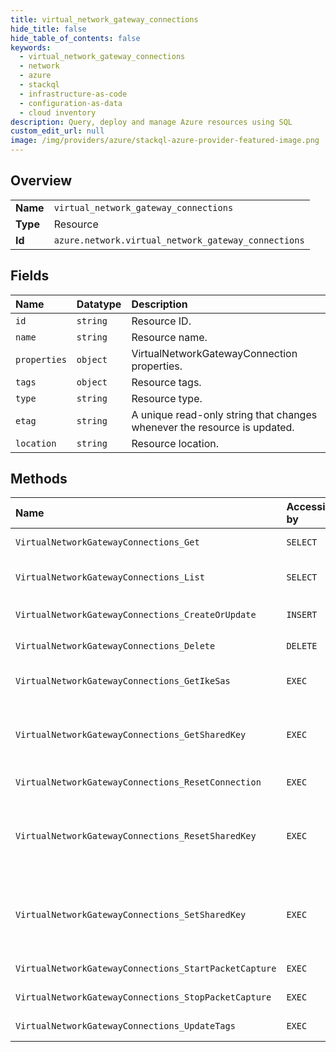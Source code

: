 ```yaml
---
title: virtual_network_gateway_connections
hide_title: false
hide_table_of_contents: false
keywords:
  - virtual_network_gateway_connections
  - network
  - azure    
  - stackql
  - infrastructure-as-code
  - configuration-as-data
  - cloud inventory
description: Query, deploy and manage Azure resources using SQL
custom_edit_url: null
image: /img/providers/azure/stackql-azure-provider-featured-image.png
---
```

  
    

## Overview
<table><tbody>
<tr><td><b>Name</b></td><td><code>virtual_network_gateway_connections</code></td></tr>
<tr><td><b>Type</b></td><td>Resource</td></tr>
<tr><td><b>Id</b></td><td><code>azure.network.virtual_network_gateway_connections</code></td></tr>
</tbody></table>

## Fields
| Name | Datatype | Description |
|:-----|:---------|:------------|
| `id` | `string` | Resource ID. |
| `name` | `string` | Resource name. |
| `properties` | `object` | VirtualNetworkGatewayConnection properties. |
| `tags` | `object` | Resource tags. |
| `type` | `string` | Resource type. |
| `etag` | `string` | A unique read-only string that changes whenever the resource is updated. |
| `location` | `string` | Resource location. |
## Methods
| Name | Accessible by | Required Params | Description |
|:-----|:--------------|:----------------|:------------|
| `VirtualNetworkGatewayConnections_Get` | `SELECT` | `resourceGroupName, subscriptionId, virtualNetworkGatewayConnectionName` | Gets the specified virtual network gateway connection by resource group. |
| `VirtualNetworkGatewayConnections_List` | `SELECT` | `resourceGroupName, subscriptionId` | The List VirtualNetworkGatewayConnections operation retrieves all the virtual network gateways connections created. |
| `VirtualNetworkGatewayConnections_CreateOrUpdate` | `INSERT` | `resourceGroupName, subscriptionId, virtualNetworkGatewayConnectionName, data__properties` | Creates or updates a virtual network gateway connection in the specified resource group. |
| `VirtualNetworkGatewayConnections_Delete` | `DELETE` | `resourceGroupName, subscriptionId, virtualNetworkGatewayConnectionName` | Deletes the specified virtual network Gateway connection. |
| `VirtualNetworkGatewayConnections_GetIkeSas` | `EXEC` | `resourceGroupName, subscriptionId, virtualNetworkGatewayConnectionName` | Lists IKE Security Associations for the virtual network gateway connection in the specified resource group. |
| `VirtualNetworkGatewayConnections_GetSharedKey` | `EXEC` | `resourceGroupName, subscriptionId, virtualNetworkGatewayConnectionName` | The Get VirtualNetworkGatewayConnectionSharedKey operation retrieves information about the specified virtual network gateway connection shared key through Network resource provider. |
| `VirtualNetworkGatewayConnections_ResetConnection` | `EXEC` | `resourceGroupName, subscriptionId, virtualNetworkGatewayConnectionName` | Resets the virtual network gateway connection specified. |
| `VirtualNetworkGatewayConnections_ResetSharedKey` | `EXEC` | `resourceGroupName, subscriptionId, virtualNetworkGatewayConnectionName, data__keyLength` | The VirtualNetworkGatewayConnectionResetSharedKey operation resets the virtual network gateway connection shared key for passed virtual network gateway connection in the specified resource group through Network resource provider. |
| `VirtualNetworkGatewayConnections_SetSharedKey` | `EXEC` | `resourceGroupName, subscriptionId, virtualNetworkGatewayConnectionName, data__value` | The Put VirtualNetworkGatewayConnectionSharedKey operation sets the virtual network gateway connection shared key for passed virtual network gateway connection in the specified resource group through Network resource provider. |
| `VirtualNetworkGatewayConnections_StartPacketCapture` | `EXEC` | `resourceGroupName, subscriptionId, virtualNetworkGatewayConnectionName` | Starts packet capture on virtual network gateway connection in the specified resource group. |
| `VirtualNetworkGatewayConnections_StopPacketCapture` | `EXEC` | `resourceGroupName, subscriptionId, virtualNetworkGatewayConnectionName` | Stops packet capture on virtual network gateway connection in the specified resource group. |
| `VirtualNetworkGatewayConnections_UpdateTags` | `EXEC` | `resourceGroupName, subscriptionId, virtualNetworkGatewayConnectionName` | Updates a virtual network gateway connection tags. |
